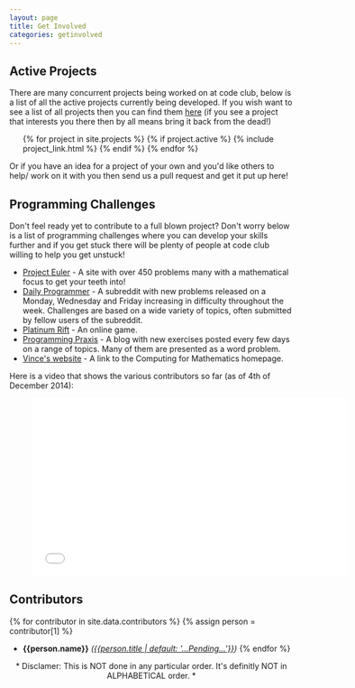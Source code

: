 ```yaml
---
layout: page
title: Get Involved
categories: getinvolved
---
```


## Active Projects

There are many concurrent projects being worked on at code club, below is a
list of all the active projects currently being developed. If you wish want to see
a list of all projects then you can find them
[here](/projects/) (if you see a project that interests
you there then by all means bring it back from the dead!)

<ul class="posts">
 {% for project in site.projects %}
  {% if project.active %}
    {% include project_link.html %}
  {% endif %}
{% endfor %}
</ul>

Or if you have an idea for a project of your own and you'd like others to help/
work on it with you then send us a pull request and get it put up here!

## Programming Challenges

Don't feel ready yet to contribute to a full blown project? Don't worry below is a list of
programming challenges where you can develop your skills further and if you get stuck there
will be plenty of people at code club willing to help you get unstuck!

- [Project Euler](https://projecteuler.net) - A site with over 450 problems
  many with a mathematical focus to get your teeth into!
- [Daily Programmer](http://www.reddit.com/r/dailyprogrammer/) - A subreddit
  with new problems released on a Monday, Wednesday and Friday increasing in difficulty
  throughout the week. Challenges are based on a wide variety of topics, often submitted by
  fellow users of the subreddit.
- [Platinum Rift](http://www.codingame.com/home/platinum-rift) - An online game.
- [Programming Praxis](http://programmingpraxis.com/) - A blog with new
  exercises posted every few days on a range of topics.
  Many of them are presented as a word problem.
- [Vince's website](http://vknight.org/) - A link to the Computing for
  Mathematics homepage.


Here is a video that shows the various contributors so far (as of 4th of December 2014):

<div class="video">
    <figure>
        <iframe width="560" height="315" align='middle' src="//www.youtube.com/embed/UdbXWZJSwnE" frameborder="0" allowfullscreen></iframe>
    </figure>
</div>

## Contributors

{% for contributor in site.data.contributors %}
{% assign person = contributor[1] %}
  - **{{person.name}}** *([{{person.title | default: '...Pending...'}}]({{person.github-page}}))*
{% endfor %}

<center>* Disclamer: This is NOT done in any particular order.
It's definitly NOT in ALPHABETICAL order.  *</center>
